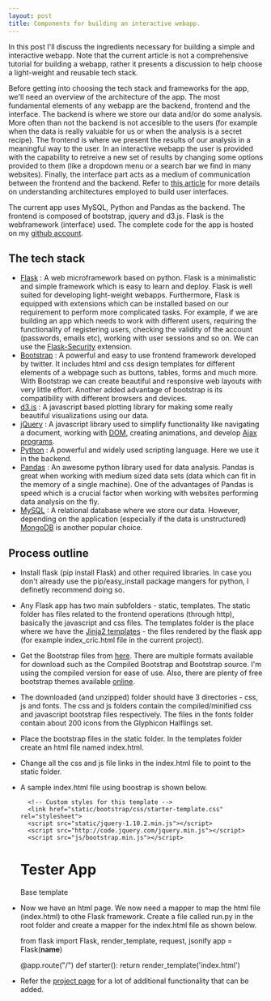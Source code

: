 ```yaml
---
layout: post
title: Components for building an interactive webapp.
---
```


In this post I'll discuss the ingredients necessary for building a simple and interactive webapp. Note that the current article is not a comprehensive tutorial for building a webapp, rather it presents a discussion to help choose a light-weight and reusable tech stack.

Before getting into choosing the tech stack and frameworks for the app, we'll need an overview of the architecture of the app. The most fundamental elements of any webapp are the backend, frontend and the interface. The backend is where we store our data and/or do some analysis. More often than not the backend is not accesible to the users (for example when the data is really valuable for us or when the analysis is a secret recipe). The frontend is where we present the results of our analysis in a meaningful way to the user. In an interactive webapp the user is provided with the capability to retreive a new set of results by changing some options provided to them (like a dropdown menu or a search bar we find in many websites). Finally, the interface part acts as a medium of communication between the frontend and the backend. Refer to [this article](http://en.wikipedia.org/wiki/Model%E2%80%93view%E2%80%93controller) for more details on understanding architectures employed to build user interfaces.

The current app uses MySQL, Python and Pandas as the backend. The frontend is composed of bootstrap, jquery and d3.js. Flask is the webframework (interface) used. The complete code for the app is hosted on my [github account](https://github.com/bharatreddy/cricstats).

## The tech stack

- [Flask](http://flask.pocoo.org/) : A web microframework based on python. Flask is a minimalistic and simple framework which is easy to learn and deploy. Flask is well suited for developing light-weight webapps. Furthermore, Flask is equipped with extensions which can be installed based on our requirement to perform more complicated tasks. For example, if we are building an app which needs to work with different users, requiring the functionality of registering users, checking the validity of the account (passwords, emails etc), working with user sessions and so on. We can use the [Flask-Security](https://pythonhosted.org/Flask-Security/) extension.
- [Bootstrap](http://getbootstrap.com/) : A powerful and easy to use frontend framework developed by twitter. It includes html and css design templates for different elements of a webpage such as buttons, tables, forms and much more. With Bootstrap we can create beautiful and responsive web layouts with very little effort. Another added advantage of bootstrap is its compatibility with different browsers and devices.
- [d3.js](http://d3js.org/) : A javascript based plotting library for making some really beautiful visualizations using our data. 
- [jQuery](http://jquery.com/) : A javascript library used to simplify functionality like navigating a document, working with [DOM](http://en.wikipedia.org/wiki/Document_Object_Model), creating animations, and develop [Ajax programs](http://en.wikipedia.org/wiki/Ajax_(programming)).
- [Python](https://www.python.org/) : A powerful and widely used scripting language. Here we use it in the backend.
- [Pandas](http://pandas.pydata.org/) : An awesome python library used for data analysis. Pandas is great when working with medium sized data sets (data which can fit in the memory of a single machine). One of the advantages of Pandas is speed which is a crucial factor when working with websites performing data analysis on the fly.
- [MySQL](http://www.mysql.com/) : A relational database where we store our data. However, depending on the application (especially if the data is unstructured) [MongoDB](http://www.mongodb.org) is another popular choice.

## Process outline

- Install flask (pip install Flask) and other required libraries. In case you don't already use the pip/easy_install package mangers for python, I definetly recommend doing so.
- Any Flask app has two main subfolders - static, templates. The static folder has files related to the frontend operations (through http), basically the javascript and css files. The templates folder is the place where we have the [Jinja2 templates](http://jinja.pocoo.org/docs/dev/) - the files rendered by the flask app (for example index_cric.html file in the current project).
- Get the Bootstrap files from [here](http://getbootstrap.com/getting-started/#download). There are multiple formats available for download such as the Compiled Bootstrap and Bootstrap source. I'm using the compiled version for ease of use. Also, there are plenty of free bootstrap themes available [online](http://www.blacktie.co/).
- The downloaded (and unzipped) folder should have 3 directories - css, js and fonts. The css and js folders contain the compiled/minified css and javascript bootstrap files respectively. The files in the fonts folder contain about 200 icons from the Glyphicon Halflings set.
- Place the bootstrap files in the static folder. In the templates folder create an html file named index.html.
- Change all the css and js file links in the index.html file to point to the static folder.
- A sample index.html file using boostrap is shown below. 

	<!DOCTYPE html>
	<html>
	<head>
	    <meta charset="utf-8">
	    <title>Test bootstrap template</title>
	    <meta name="viewport" content="width=device-width, initial-scale=1.0">
	    <!-- Bootstrap core CSS -->
	    <link href="static/bootstrap/css/bootstrap.css" rel="stylesheet">

	    <!-- Custom styles for this template -->
	    <link href="static/bootstrap/css/starter-template.css" rel="stylesheet">
	    <script src="static/jquery-1.10.2.min.js"></script>
	    <script src="http://code.jquery.com/jquery.min.js"></script>
	    <script src="js/bootstrap.min.js"></script>
	</head>
	<body>
	  <div class="container">
        <div class="starter-template">
          <h1>Tester App</h1>
          <p class="lead" id='printUsers'>Base template</p>
        </div>
      </div>
	</body>
	</html>

- Now we have an html page. We now need a mapper to map the html file (index.html) to othe Flask framework. Create a file called run.py in the root folder and create a mapper for the index.html file as shown below.

	from flask import Flask, render_template, request, jsonify
	app = Flask(__name__)

	@app.route("/")
	def starter():
	    return render_template('index.html')
	    
- Refer the [project page](https://github.com/bharatreddy/cricstats) for a lot of additional functionality that can be added.